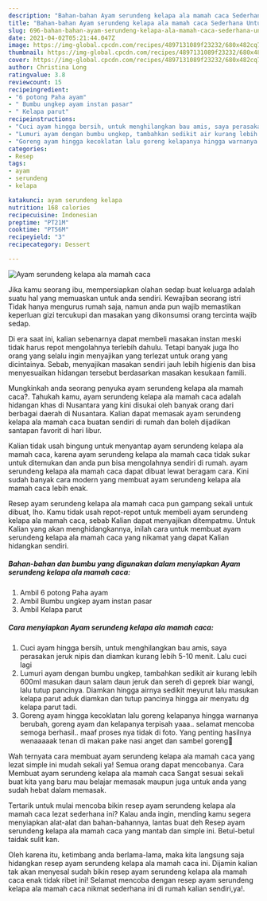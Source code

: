 ```yaml
---
description: "Bahan-bahan Ayam serundeng kelapa ala mamah caca Sederhana Untuk Jualan"
title: "Bahan-bahan Ayam serundeng kelapa ala mamah caca Sederhana Untuk Jualan"
slug: 696-bahan-bahan-ayam-serundeng-kelapa-ala-mamah-caca-sederhana-untuk-jualan
date: 2021-04-02T05:21:44.047Z
image: https://img-global.cpcdn.com/recipes/4897131089f23232/680x482cq70/ayam-serundeng-kelapa-ala-mamah-caca-foto-resep-utama.jpg
thumbnail: https://img-global.cpcdn.com/recipes/4897131089f23232/680x482cq70/ayam-serundeng-kelapa-ala-mamah-caca-foto-resep-utama.jpg
cover: https://img-global.cpcdn.com/recipes/4897131089f23232/680x482cq70/ayam-serundeng-kelapa-ala-mamah-caca-foto-resep-utama.jpg
author: Christina Long
ratingvalue: 3.8
reviewcount: 15
recipeingredient:
- "6 potong Paha ayam"
- " Bumbu ungkep ayam instan pasar"
- " Kelapa parut"
recipeinstructions:
- "Cuci ayam hingga bersih, untuk menghilangkan bau amis, saya perasakan jeruk nipis dan diamkan kurang lebih 5-10 menit. Lalu cuci lagi"
- "Lumuri ayam dengan bumbu ungkep, tambahkan sedikit air kurang lebih 600ml masukan daun salam daun jeruk dan sereh di geprek biar wangi, lalu tutup pancinya. Diamkan hingga airnya sedikit meyurut lalu masukan kelapa parut aduk diamkan dan tutup pancinya hingga air menyatu dg kelapa parut tadi."
- "Goreng ayam hingga kecoklatan lalu goreng kelapanya hingga warnanya berubah, goreng ayam dan kelapanya terpisah yaaa.. selamat mencoba semoga berhasil.. maaf proses nya tidak di foto. Yang penting hasilnya wenaaaaak tenan di makan pake nasi anget dan sambel goreng🤤"
categories:
- Resep
tags:
- ayam
- serundeng
- kelapa

katakunci: ayam serundeng kelapa 
nutrition: 168 calories
recipecuisine: Indonesian
preptime: "PT21M"
cooktime: "PT56M"
recipeyield: "3"
recipecategory: Dessert

---
```



![Ayam serundeng kelapa ala mamah caca](https://img-global.cpcdn.com/recipes/4897131089f23232/680x482cq70/ayam-serundeng-kelapa-ala-mamah-caca-foto-resep-utama.jpg)

Jika kamu seorang ibu, mempersiapkan olahan sedap buat keluarga adalah suatu hal yang memuaskan untuk anda sendiri. Kewajiban seorang istri Tidak hanya mengurus rumah saja, namun anda pun wajib memastikan keperluan gizi tercukupi dan masakan yang dikonsumsi orang tercinta wajib sedap.

Di era  saat ini, kalian sebenarnya dapat membeli masakan instan meski tidak harus repot mengolahnya terlebih dahulu. Tetapi banyak juga lho orang yang selalu ingin menyajikan yang terlezat untuk orang yang dicintainya. Sebab, menyajikan masakan sendiri jauh lebih higienis dan bisa menyesuaikan hidangan tersebut berdasarkan masakan kesukaan famili. 



Mungkinkah anda seorang penyuka ayam serundeng kelapa ala mamah caca?. Tahukah kamu, ayam serundeng kelapa ala mamah caca adalah hidangan khas di Nusantara yang kini disukai oleh banyak orang dari berbagai daerah di Nusantara. Kalian dapat memasak ayam serundeng kelapa ala mamah caca buatan sendiri di rumah dan boleh dijadikan santapan favorit di hari libur.

Kalian tidak usah bingung untuk menyantap ayam serundeng kelapa ala mamah caca, karena ayam serundeng kelapa ala mamah caca tidak sukar untuk ditemukan dan anda pun bisa mengolahnya sendiri di rumah. ayam serundeng kelapa ala mamah caca dapat dibuat lewat beragam cara. Kini sudah banyak cara modern yang membuat ayam serundeng kelapa ala mamah caca lebih enak.

Resep ayam serundeng kelapa ala mamah caca pun gampang sekali untuk dibuat, lho. Kamu tidak usah repot-repot untuk membeli ayam serundeng kelapa ala mamah caca, sebab Kalian dapat menyajikan ditempatmu. Untuk Kalian yang akan menghidangkannya, inilah cara untuk membuat ayam serundeng kelapa ala mamah caca yang nikamat yang dapat Kalian hidangkan sendiri.

<!--inarticleads1-->

##### Bahan-bahan dan bumbu yang digunakan dalam menyiapkan Ayam serundeng kelapa ala mamah caca:

1. Ambil 6 potong Paha ayam
1. Ambil  Bumbu ungkep ayam instan pasar
1. Ambil  Kelapa parut




<!--inarticleads2-->

##### Cara menyiapkan Ayam serundeng kelapa ala mamah caca:

1. Cuci ayam hingga bersih, untuk menghilangkan bau amis, saya perasakan jeruk nipis dan diamkan kurang lebih 5-10 menit. Lalu cuci lagi
1. Lumuri ayam dengan bumbu ungkep, tambahkan sedikit air kurang lebih 600ml masukan daun salam daun jeruk dan sereh di geprek biar wangi, lalu tutup pancinya. Diamkan hingga airnya sedikit meyurut lalu masukan kelapa parut aduk diamkan dan tutup pancinya hingga air menyatu dg kelapa parut tadi.
1. Goreng ayam hingga kecoklatan lalu goreng kelapanya hingga warnanya berubah, goreng ayam dan kelapanya terpisah yaaa.. selamat mencoba semoga berhasil.. maaf proses nya tidak di foto. Yang penting hasilnya wenaaaaak tenan di makan pake nasi anget dan sambel goreng🤤




Wah ternyata cara membuat ayam serundeng kelapa ala mamah caca yang lezat simple ini mudah sekali ya! Semua orang dapat mencobanya. Cara Membuat ayam serundeng kelapa ala mamah caca Sangat sesuai sekali buat kita yang baru mau belajar memasak maupun juga untuk anda yang sudah hebat dalam memasak.

Tertarik untuk mulai mencoba bikin resep ayam serundeng kelapa ala mamah caca lezat sederhana ini? Kalau anda ingin, mending kamu segera menyiapkan alat-alat dan bahan-bahannya, lantas buat deh Resep ayam serundeng kelapa ala mamah caca yang mantab dan simple ini. Betul-betul taidak sulit kan. 

Oleh karena itu, ketimbang anda berlama-lama, maka kita langsung saja hidangkan resep ayam serundeng kelapa ala mamah caca ini. Dijamin kalian tak akan menyesal sudah bikin resep ayam serundeng kelapa ala mamah caca enak tidak ribet ini! Selamat mencoba dengan resep ayam serundeng kelapa ala mamah caca nikmat sederhana ini di rumah kalian sendiri,ya!.

